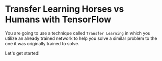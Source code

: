 # Transfer Learning Horses vs Humans with TensorFlow


You are going to use a technique called `Transfer Learning` in which you utilize an already trained network to help you solve a similar problem to the one it was originally trained to solve.

Let's get started!
